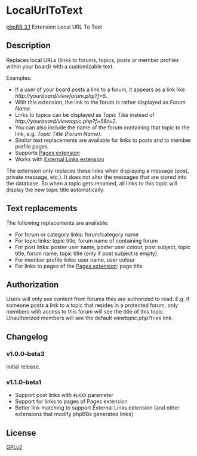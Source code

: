 # LocalUrlToText

[phpBB 3.1](https://www.phpbb.com/) Extension Local URL To Text

## Description

Replaces local URLs (links to forums, topics, posts or member profiles within your board) with a customizable text.

Examples:
* If a user of your board posts a link to a forum, it appears as a link like _http://yourboard/viewforum.php?f=5_.
* With this extension, the link to the forum is rather displayed as _Forum Name_.
* Links to topics can be displayed as _Topic Title_ instead of _http://yourboard/viewtopic.php?f=5&t=2_.
* You can also include the name of the forum containing that topic to the link, e.g. _Topic Title (Forum Name)_.
* Similar text replacements are available for links to posts and to member profile pages.
* Supports [Pages extension](https://www.phpbb.com/customise/db/extension/pages/)
* Works with [External Links extension](https://www.phpbb.com/community/viewtopic.php?f=456&t=2270671)

The extension only replaces these links when displaying a message (post, private message, etc.). It does not alter the messages that are stored into the database.
So when a topic gets renamed, all links to this topic will display the new topic title automatically.

## Text replacements

The following replacements are available:
* For forum or category links: forum/category name
* For topic links: topic title, forum name of containing forum
* For post links: poster user name, poster user colour, post subject, topic title, forum name, topic title (only if post subject is empty)
* For member profile links: user name, user colour
* For links to pages of the [Pages extension](https://www.phpbb.com/customise/db/extension/pages/): page title

## Authorization

Users will only see content from forums they are authorized to read. E.g. if someone posts a link to a topic that resides in a protected forum, only members with access to this forum will see the title of this topic. Unauthorized members will see the default _viewtopic.php?t=xx_ link.

## Changelog

### v1.0.0-beta3

Initial release.

### v1.1.0-beta1

* Support post links with `#pXXX` parameter
* Support for links to pages of Pages extension
* Better link matching to support External Links extension (and other extensions that modify phpBBs generated links)

## License

[GPLv2](license.txt)
